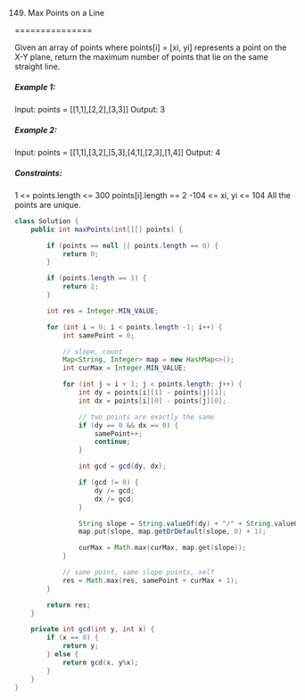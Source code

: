 149. Max Points on a Line

===============

Given an array of points where points[i] = [xi, yi] represents a point on the X-Y plane, return the maximum number of points that lie on the same straight line.

##### Example 1:

Input: points = [[1,1],[2,2],[3,3]]
Output: 3

##### Example 2:

Input: points = [[1,1],[3,2],[5,3],[4,1],[2,3],[1,4]]
Output: 4

##### Constraints:

1 <= points.length <= 300
points[i].length == 2
-104 <= xi, yi <= 104
All the points are unique.

```java
class Solution {
    public int maxPoints(int[][] points) {

        if (points == null || points.length == 0) {
            return 0;
        }

        if (points.length == 1) {
            return 1;
        }

        int res = Integer.MIN_VALUE;

        for (int i = 0; i < points.length -1; i++) {
            int samePoint = 0;

            // slope, count
            Map<String, Integer> map = new HashMap<>();
            int curMax = Integer.MIN_VALUE;

            for (int j = i + 1; j < points.length; j++) {
                int dy = points[i][1] - points[j][1];
                int dx = points[i][0] - points[j][0];

                // two points are exactly the same
                if (dy == 0 && dx == 0) {
                    samePoint++;
                    continue;
                }

                int gcd = gcd(dy, dx);

                if (gcd != 0) {
                    dy /= gcd;
                    dx /= gcd;
                }

                String slope = String.valueOf(dy) + "/" + String.valueOf(dx);
                map.put(slope, map.getOrDefault(slope, 0) + 1);

                curMax = Math.max(curMax, map.get(slope));
            }

            // same point, same slope points, self
            res = Math.max(res, samePoint + curMax + 1);
        }

        return res;
    }

    private int gcd(int y, int x) {
        if (x == 0) {
            return y;
        } else {
            return gcd(x, y%x);
        }
    }
}
```

